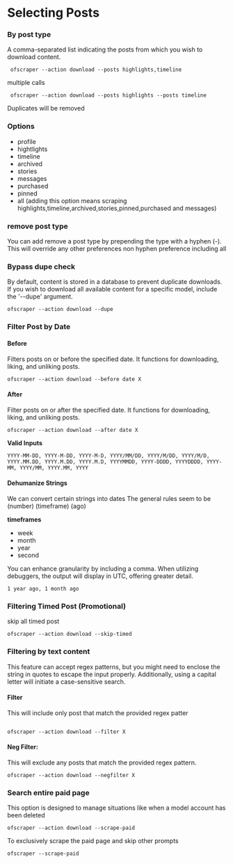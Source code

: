 # Selecting Posts

### By post type

A comma-separated list indicating the posts from which you wish to download content.

```
 ofscraper --action download --posts highlights,timeline
```

multiple calls

```
 ofscraper --action download --posts highlights --posts timeline
```

Duplicates will be removed

### Options

* profile
* hightlights
* timeline
* archived
* stories
* messages
* purchased
* pinned
* all (adding this option means scraping highlights,timeline,archived,stories,pinned,purchased and messages)

### remove post type

You can add remove a post type by prepending the type with a hyphen (-). This will override any other preferences non hyphen preference including all

### Bypass dupe check

By default, content is stored in a database to prevent duplicate downloads. If you wish to download all available content for a specific model, include the '--dupe' argument.

```
ofscraper --action download --dupe
```

### Filter Post by Date

#### Before

Filters  posts on or before the specified date. It functions for downloading, liking, and unliking posts.

```
ofscraper --action download --before date X
```

#### After

Filter  posts on or after the specified date. It functions for downloading, liking, and unliking posts.

```
ofscraper --action download --after date X
```

**Valid Inputs**

`YYYY-MM-DD, YYYY-M-DD, YYYY-M-D, YYYY/MM/DD, YYYY/M/DD, YYYY/M/D, YYYY.MM.DD, YYYY.M.DD, YYYY.M.D, YYYYMMDD, YYYY-DDDD, YYYYDDDD, YYYY-MM, YYYY/MM, YYYY.MM, YYYY`

#### Dehumanize Strings

We can convert certain strings into dates The general rules seem to be (number) (timeframe) (ago)

**timeframes**

* week
* month
* year
* second

You can enhance granularity by including a comma. When utilizing debuggers, the output will display in UTC, offering greater detail.

```
1 year ago, 1 month ago
```

### Filtering Timed Post (Promotional)

skip all timed post

```
ofscraper --action download --skip-timed
```

### Filtering by text content

This feature can accept regex patterns, but you might need to enclose the string in quotes to escape the input properly. Additionally, using a capital letter will initiate a case-sensitive search.

#### Filter

This will include only post that match the provided regex patter

```

ofscraper --action download --filter X
```

#### Neg Filter:&#x20;

This will exclude any posts that match the provided regex pattern.

```
ofscraper --action download --negfilter X
```

### Search entire paid page

This option is designed to manage situations like when a model account has been deleted

```
ofscraper --action download --scrape-paid
```

To exclusively scrape the paid page and skip other prompts

```
ofscraper --scrape-paid
```
